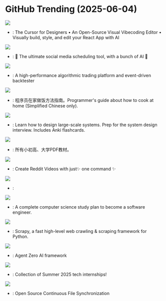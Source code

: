 # GitHub Trending (2025-06-04)

![](https://img.shields.io/badge/TypeScript-New%201-green?style=flat-square&logo=appveyor)
- [](https://github.comundefined): The Cursor for Designers • An Open-Source Visual Vibecoding Editor • Visually build, style, and edit your React App with AI

![](https://img.shields.io/badge/TypeScript-New%20352-green?style=flat-square&logo=appveyor)
- [](https://github.comundefined): 📨 The ultimate social media scheduling tool, with a bunch of AI 🤖

![](https://img.shields.io/badge/Python-New%20860-green?style=flat-square&logo=appveyor)
- [](https://github.comundefined): A high-performance algorithmic trading platform and event-driven backtester

![](https://img.shields.io/badge/Dockerfile-New%20501-green?style=flat-square&logo=appveyor)
- [](https://github.comundefined): 程序员在家做饭方法指南。Programmer's guide about how to cook at home (Simplified Chinese only).

![](https://img.shields.io/badge/Python-New%20578-green?style=flat-square&logo=appveyor)
- [](https://github.comundefined): Learn how to design large-scale systems. Prep for the system design interview. Includes Anki flashcards.

![](https://img.shields.io/badge/Roff-New%20658-green?style=flat-square&logo=appveyor)
- [](https://github.comundefined): 所有小初高、大学PDF教材。

![](https://img.shields.io/badge/Python-New%20223-green?style=flat-square&logo=appveyor)
- [](https://github.comundefined): Create Reddit Videos with just✨ one command ✨

![](https://img.shields.io/badge/C-New%2027-green?style=flat-square&logo=appveyor)
- [](https://github.comundefined): 

![](https://img.shields.io/badge/none-New%20207-green?style=flat-square&logo=appveyor)
- [](https://github.comundefined): A complete computer science study plan to become a software engineer.

![](https://img.shields.io/badge/Python-New%2041-green?style=flat-square&logo=appveyor)
- [](https://github.comundefined): Scrapy, a fast high-level web crawling & scraping framework for Python.

![](https://img.shields.io/badge/Python-New%20414-green?style=flat-square&logo=appveyor)
- [](https://github.comundefined): Agent Zero AI framework

![](https://img.shields.io/badge/none-New%2058-green?style=flat-square&logo=appveyor)
- [](https://github.comundefined): Collection of Summer 2025 tech internships!

![](https://img.shields.io/badge/Go-New%20143-green?style=flat-square&logo=appveyor)
- [](https://github.comundefined): Open Source Continuous File Synchronization

